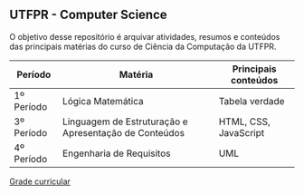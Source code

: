 ## UTFPR - Computer Science

O objetivo desse repositório é arquivar atividades, resumos e conteúdos das principais matérias do curso de Ciência da Computação da UTFPR.

Período | Matéria | Principais conteúdos
------------ | ------------- | -------------
1º Período | Lógica Matemática | Tabela verdade
3º Período | Linguagem de Estruturação e Apresentação de Conteúdos | HTML, CSS, JavaScript
4º Período | Engenharia de Requisitos | UML

[Grade curricular](http://www.utfpr.edu.br/cursos/graduacao/bacharelado/ciencia-da-computacao)
